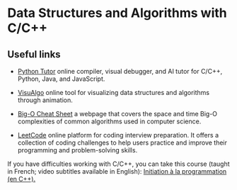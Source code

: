 # Data Structures and Algorithms with C/C++

## Useful links 

- [Python Tutor](https://pythontutor.com) online compiler, visual debugger, and AI tutor for C/C++, Python, Java, and JavaScript.

- [VisuAlgo](https://visualgo.net) online tool for visualizing data structures and algorithms through animation.

- [Big-O Cheat Sheet](https://www.bigocheatsheet.com/) a webpage that covers the space and time Big-O complexities of common algorithms used in computer science.

- [LeetCode](https://leetcode.com/) online platform for coding interview preparation. It offers a collection of coding challenges to help users practice and improve their programming and problem-solving skills.

If you have difficulties working with C/C++, you can take this course (taught in French; video subtitles available in English): [Initiation à la programmation (en C++).](https://www.coursera.org/learn/initiation-programmation-cpp)